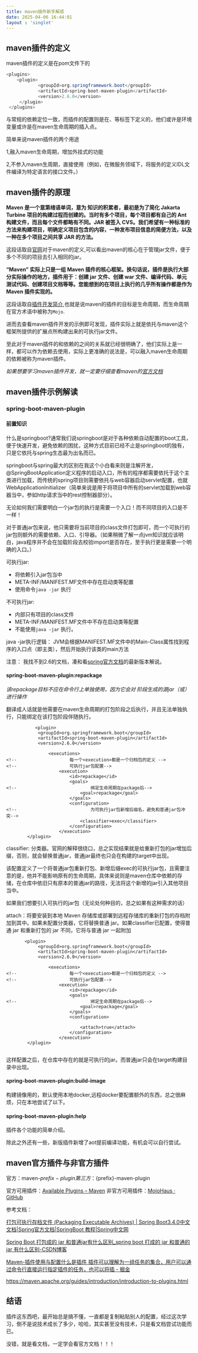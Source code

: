 ```yaml
---
title: maven插件新手解惑
date: 2025-04-06 16:44:01
layout : 'singlet'
---
```














## maven插件的定义



maven插件的定义是在pom文件下的

```java
<plugins>
    <plugin>
    		<groupId>org.springframework.boot</groupId>
            <artifactId>spring-boot-maven-plugin</artifactId>
            <version>2.6.0</version>   
     </plugin>
 </plugins>
```





与常规的依赖定位一致，而插件的配置则是在<executions>、<configuration>等标签下定义的，他们或许是环境变量或许是在maven生命周期的插入点。





简单来说maven插件的两个用途

1,融入maven生命周期，增加外挂式的功能

2,不参入maven生周期，直接使用（例如，在微服务领域下，将服务的定义IDL文件编译为特定语言的接口文件。）





## maven插件的原理



**Maven 是一个意第绪语单词，意为 知识的积累者，最初是为了简化 Jakarta Turbine 项目的构建过程而创建的。当时有多个项目，每个项目都有自己的 Ant 构建文件，而且每个文件都略有不同。JAR 被签入 CVS。我们希望有一种标准的方法来构建项目，明确定义项目包含的内容，一种发布项目信息的简便方法，以及一种在多个项目之间共享 JAR 的方法。**





这段话取自[官网](https://maven.apache.org/what-is-maven.html)对于maven的定义,可以看出maven的核心在于管理jar文件，便于多个不同的项目去引入相同的jar。





**“Maven” 实际上只是一组 Maven 插件的核心框架。换句话说，插件是执行大部分实际操作的地方，插件用于：创建 jar 文件、创建 war 文件、编译代码、单元测试代码、创建项目文档等等。您能想到的在项目上执行的几乎所有操作都是作为 Maven 插件实现的。**



这段话取自[插件开发简介](https://maven.apache.org/guides/introduction/introduction-to-plugins.html),也就是说maven的插件的目标是生命周期，而生命周期在官方术语中被称为`Mojo`.





进而去查看maven插件开发的示例即可发现，插件实际上就是依托与maven这个框架所提供的扩展点所构建出来的可执行jar文件。







至此对于maven插件的和依赖的之间的关系就已经很明确了，他们实际上是一样，都可以作为依赖去使用，实际上更准确的说法是，可以融入maven生命周期的依赖被称为maven插件。





*如果想要学习maven插件开发，就一定要仔细查看maven的[官方文档](https://maven.apache.org/plugin-developers/index.html)*



## maven插件示例解读







### spring-boot-maven-plugin







#### 前置知识



什么是springboot?通常我们说springboot是对于各种依赖自动配置的boot工具，便于快速开发，避免依赖的困扰，这种方式目前已经不止是springboot的独有，只是它依托与spring生态最为出名而已。



springboot与spring最大的区别在我这个小白看来则是注解开发，@SpringBootApplication定义程序的启动入口，所有的程序都需要依托于这个主类进行加载，而传统的spring项目则需要依托与web容器启动servlet配置，也就WebApplicationInitializer（简单来说是用于将项目中所有的servlet加载到web容器当中，参如http请求当中的rest控制器部分）。



无论如何我们需要明白一个jar包的执行是需要一个入口！而不同项目的入口是不一样！



对于普通jar包来说，他只需要将当前项目的class文件打包即可，而一个可执行的jar包则额外的需要依赖、入口、引导器。（如果稍微了解一点jvm知识就应该明白，java程序并不会在加载阶段去校验import是否存在，至于执行更是需要一个明确的入口。）






可执行jar:  

- 将依赖引入jar包当中
- META-INF/MANIFEST.MF文件中存在启动类等配置
- 使用命令`java -jar` 执行

不可执行jar:
- 内部只有项目的class文件
-  META-INF/MANIFEST.MF文件中不存在启动类等配置
- 不能使用`java -jar` 执行。

java -jar执行逻辑： JVM会根据MANIFEST.MF文件中的Main-Class属性找到程序的入口点（即主类），然后开始执行该类的main方法









注意： 我找不到2.6的文档，凑和看[spring官方文档](https://docs.spring.io/spring-boot/maven-plugin/getting-started.html)的最新版本解说。

#### spring-boot-maven-plugin:repackage



*该repackage目标不应在命令行上单独使用，因为它会对 阶段生成的源jar（或）进行操作*



翻译成人话就是他需要在maven生命周期的打包阶段之后执行，并且无法单独执行，只能绑定在该打包阶段伴随执行。



```
           <plugin>
            <groupId>org.springframework.boot</groupId>
            <artifactId>spring-boot-maven-plugin</artifactId>
            <version>2.6.0</version>

                <executions>
<!--                    每一个<execution>都是一个归档包的定义 -->
<!--                    可执行jar包配置-->
                    <execution>
                        <id>repackage</id>
                        <goals>
<!--                            绑定生命周期在package后-->
                            <goal>repackage</goal>
                        </goals>
                        <configuration>
<!--                            为可执行jar包新增后缀名，避免和普通jar包冲突-->
                            <classifier>exec</classifier>
                        </configuration>
                    </execution>
        </plugin>
```



classifier: 分类器。官网的解释很绕口，总之实现结果就是给重新打包的jar增加后缀，否则，就会替换普通jar，普通jar最终也只会在构建的target中出现。





该配置定义了一个将普通jar包重新打包、新增后缀exec的可执行jar包，且需要注意的是，他并不能影响原有的生命周期，具体来说则是maven仓库中依赖的存储，在仓库中依旧只有原本的普通jar的路径，无法将这个新增的jar引入其他项目当中。





如果我们想要引入可执行的jar包（无论处何种目的，总之如果有这种需求的话）



attach：将要安装到本地 Maven 存储库或部署到远程存储库的重新打包的存档附加到其中。如果未配置分类器，它将替换普通 jar。如果classifier已配置，使得普通 jar 和重新打包的 jar 不同，它将与普通 jar 一起附加

```
       <plugin>
            <groupId>org.springframework.boot</groupId>
            <artifactId>spring-boot-maven-plugin</artifactId>
            <version>2.6.0</version>

                <executions>
<!--                    每一个<execution>都是一个归档包的定义 -->
<!--                    可执行jar包配置-->
                    <execution>
                        <id>repackage</id>
                        <goals>
<!--                            绑定生命周期在package后-->
                            <goal>repackage</goal>
                        </goals>
                        <configuration>
      
                 			<attach>true</attach>
                        </configuration>
                    </execution>
        </plugin>
       
```



这样配置之后，在仓库中存在的就是可执行的jar。而普通jar只会在target构建目录中出现。









#### spring-boot-maven-plugin:build-image





构建镜像用的，默认使用本地docker,远程docker要配置额外的东西，总之很麻烦，只在本地尝试了以下。





#### spring-boot-maven-plugin:help



插件各个功能的简单介绍。









除此之外还有一些，新版插件新增了aot提前编译功能，有机会可以自行尝试。







## maven官方插件与非官方插件





官方：maven-${prefix}-plugin
第三方：${prefix}-maven-plugin

官方可用插件：[Available Plugins – Maven](https://maven.apache.org/plugins/index.html)
非官方可用插件：[MojoHaus · GitHub](https://github.com/mojohaus)





参考文档：

[打包可执行存档文件 (Packaging Executable Archives) | Spring Boot3.4.0中文文档|Spring官方文档|SpringBoot 教程|Spring中文网](https://www.spring-doc.cn/spring-boot/3.4.0/maven-plugin_packaging.html)

[Spring Boot 打包成的 jar 和普通jar有什么区别\_spring boot 打成的 jar 和普通的 jar 有什么区别-CSDN博客](https://blog.csdn.net/weixin_45760137/article/details/118725697)

[Maven-插件使用与配置什么是插件 插件可以理解为一组任务的集合，用户可以通过命令行直接运行指定插件的任务，也可以将插 - 掘金](https://juejin.cn/post/7055598592999817253)



https://maven.apache.org/guides/introduction/introduction-to-plugins.html







## 结语



插件这东西吧，最开始总是搞不懂，一直都是复制粘贴别人的配置，经过这次学习，倒不是说技术成长了多少，哈哈，其实甚至没有技术，只是看文档尝试功能而已。



没错，就是看文档，一定学会看官方文档！！！











